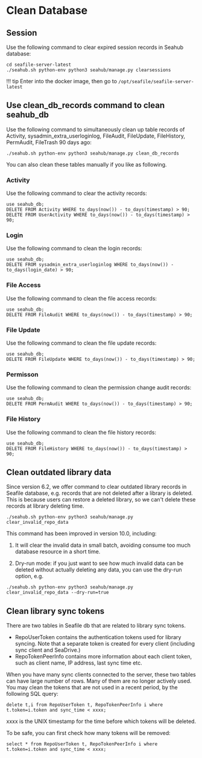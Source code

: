 # Clean Database

## Session

Use the following command to clear expired session records in Seahub database:

```
cd seafile-server-latest
./seahub.sh python-env python3 seahub/manage.py clearsessions
```

!!! tip
    Enter into the docker image, then go to `/opt/seafile/seafile-server-latest`

## Use clean_db_records command to clean seahub_db

Use the following command to simultaneously clean up table records of Activity, sysadmin_extra_userloginlog, FileAudit, FileUpdate, FileHistory, PermAudit, FileTrash 90 days ago:

```
./seahub.sh python-env python3 seahub/manage.py clean_db_records
```

You can also clean these tables manually if you like as following.

### Activity

Use the following command to clear the activity records:

```
use seahub_db;
DELETE FROM Activity WHERE to_days(now()) - to_days(timestamp) > 90;
DELETE FROM UserActivity WHERE to_days(now()) - to_days(timestamp) > 90;
```

### Login

Use the following command to clean the login records:

```
use seahub_db;
DELETE FROM sysadmin_extra_userloginlog WHERE to_days(now()) - to_days(login_date) > 90;
```

### File Access

Use the following command to clean the file access records:

```
use seahub_db;
DELETE FROM FileAudit WHERE to_days(now()) - to_days(timestamp) > 90;
```

### File Update

Use the following command to clean the file update records:

```
use seahub_db;
DELETE FROM FileUpdate WHERE to_days(now()) - to_days(timestamp) > 90;
```

### Permisson

Use the following command to clean the permission change audit records:

```
use seahub_db;
DELETE FROM PermAudit WHERE to_days(now()) - to_days(timestamp) > 90;
```

### File History

Use the following command to clean the file history records:

```
use seahub_db;
DELETE FROM FileHistory WHERE to_days(now()) - to_days(timestamp) > 90;
```



## Clean outdated library data

Since version 6.2, we offer command to clear outdated library records in Seafile database, e.g. records that are not deleted after a library is deleted. This is because users can restore a deleted library, so we can't delete these records at library deleting time.

```
./seahub.sh python-env python3 seahub/manage.py clear_invalid_repo_data
```

This command has been improved in version 10.0, including:

1. It will clear the invalid data in small batch, avoiding consume too much database resource in a short time.

2. Dry-run mode: if you just want to see how much invalid data can be deleted without actually deleting any data, you can use the dry-run option, e.g.

```
./seahub.sh python-env python3 seahub/manage.py clear_invalid_repo_data --dry-run=true
```


## Clean library sync tokens

There are two tables in Seafile db that are related to library sync tokens.

* RepoUserToken contains the authentication tokens used for library syncing. Note that a separate token is created for every client (including sync client and SeaDrive.)
* RepoTokenPeerInfo contains more information about each client token, such as client name, IP address, last sync time etc.

When you have many sync clients connected to the server, these two tables can have large number of rows. Many of them are no longer actively used. You may clean the tokens that are not used in a recent period, by the following SQL query:

```
delete t,i from RepoUserToken t, RepoTokenPeerInfo i where t.token=i.token and sync_time < xxxx;
```

xxxx is the UNIX timestamp for the time before which tokens will be deleted.

To be safe, you can first check how many tokens will be removed:

```
select * from RepoUserToken t, RepoTokenPeerInfo i where t.token=i.token and sync_time < xxxx;
```
